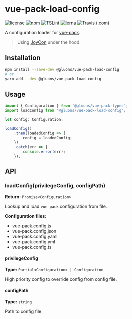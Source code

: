 # vue-pack-load-config
![license](https://img.shields.io/github/license/gluons/vue-pack.svg?style=flat-square)
[![npm](https://img.shields.io/npm/v/@gluons/vue-pack-load-config.svg?style=flat-square)](https://www.npmjs.com/package/@gluons/vue-pack-load-config)
[![TSLint](https://img.shields.io/badge/TSLint-gluons-15757B.svg?style=flat-square)](https://github.com/gluons/tslint-config-gluons)
[![lerna](https://img.shields.io/badge/maintained%20with-lerna-cc00ff.svg?style=flat-square)](https://lernajs.io/)
[![Travis (.com)](https://img.shields.io/travis/com/gluons/vue-pack.svg?style=flat-square)](https://travis-ci.com/gluons/vue-pack)

A configuration loader for [vue-pack](https://github.com/gluons/vue-pack).

> Using [JoyCon](https://github.com/egoist/joycon) under the hood.

## Installation

```bash
npm install --save-dev @gluons/vue-pack-load-config
# or
yarn add --dev @gluons/vue-pack-load-config
```

## Usage

```ts
import { Configuration } from '@gluons/vue-pack-types';
import loadConfig from '@gluons/vue-pack-load-config';

let config: Configuration;

loadConfig()
	.then(loadedConfig => {
		config = loadedConfig;
	})
	.catch(err => {
		console.error(err);
	});
```

## API

### loadConfig(privilegeConfig, configPath)
**Return:** `Promise<Configuration>`

Lookup and load `vue-pack` configuration from file.

**Configuration files:**
- vue-pack.config.js
- vue-pack.config.json
- vue-pack.config.yaml
- vue-pack.config.yml
- vue-pack.config.ts

#### privilegeConfig
**Type:** `Partial<Configuration> | Configuration`

High priority config to override config from config file.

#### configPath
**Type:** `string`

Path to config file
